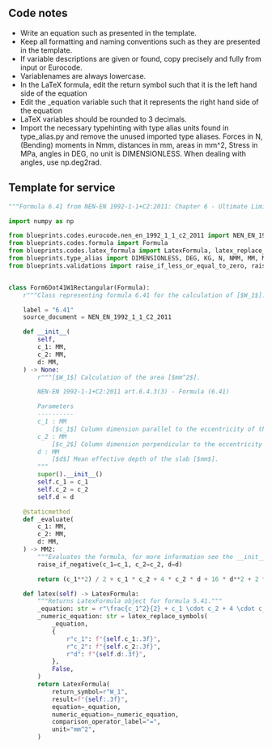 ## Code notes

- Write an equation such as presented in the template. 
- Keep all formatting and naming conventions such as they are presented in the template. 
- If variable descriptions are given or found, copy precisely and fully from input or Eurocode. 
- Variablenames are always lowercase.
- In the LaTeX formula, edit the return symbol such that it is the left hand side of the equation
- Edit the _equation variable such that it represents the right hand side of the equation
- LaTeX variables should be rounded to 3 decimals.  
- Import the necessary typehinting with type alias units found in type_alias.py and remove the unused imported type aliases. Forces in N, (Bending) moments in Nmm, distances in mm, areas in mm^2, Stress in MPa, angles in DEG, no unit is DIMENSIONLESS. When dealing with angles, use np.deg2rad.

## Template for service

```python
"""Formula 6.41 from NEN-EN 1992-1-1+C2:2011: Chapter 6 - Ultimate Limit State."""

import numpy as np

from blueprints.codes.eurocode.nen_en_1992_1_1_c2_2011 import NEN_EN_1992_1_1_C2_2011
from blueprints.codes.formula import Formula
from blueprints.codes.latex_formula import LatexFormula, latex_replace_symbols
from blueprints.type_alias import DIMENSIONLESS, DEG, KG, N, NMM, MM, MM2, MM3, MM4, MPA
from blueprints.validations import raise_if_less_or_equal_to_zero, raise_if_negative


class Form6Dot41W1Rectangular(Formula):
    r"""Class representing formula 6.41 for the calculation of [$W_1$]."""

    label = "6.41"
    source_document = NEN_EN_1992_1_1_C2_2011

    def __init__(
        self,
        c_1: MM,
        c_2: MM,
        d: MM,
    ) -> None:
        r"""[$W_1$] Calculation of the area [$mm^2$].

        NEN-EN 1992-1-1+C2:2011 art.6.4.3(3) - Formula (6.41)

        Parameters
        ----------
        c_1 : MM
            [$c_1$] Column dimension parallel to the eccentricity of the load [$mm$].
        c_2 : MM
            [$c_2$] Column dimension perpendicular to the eccentricity of the load [$mm$].
        d : MM
            [$d$] Mean effective depth of the slab [$mm$].
        """
        super().__init__()
        self.c_1 = c_1
        self.c_2 = c_2
        self.d = d

    @staticmethod
    def _evaluate(
        c_1: MM,
        c_2: MM,
        d: MM,
    ) -> MM2:
        """Evaluates the formula, for more information see the __init__ method."""
        raise_if_negative(c_1=c_1, c_2=c_2, d=d)

        return (c_1**2) / 2 + c_1 * c_2 + 4 * c_2 * d + 16 * d**2 + 2 * np.pi * d * c_1

    def latex(self) -> LatexFormula:
        """Returns LatexFormula object for formula 5.41."""
        _equation: str = r"\frac{c_1^2}{2} + c_1 \cdot c_2 + 4 \cdot c_2 \cdot d + 16 \cdot d^2 + 2 \cdot \pi \cdot d \cdot c_1"
        _numeric_equation: str = latex_replace_symbols(
            _equation,
            {
                r"c_1": f"{self.c_1:.3f}",
                r"c_2": f"{self.c_2:.3f}",
                r"d": f"{self.d:.3f}",
            },
            False,
        )
        return LatexFormula(
            return_symbol=r"W_1",
            result=f"{self:.3f}",
            equation=_equation,
            numeric_equation=_numeric_equation,
            comparison_operator_label="=",
            unit="mm^2",
        )

```